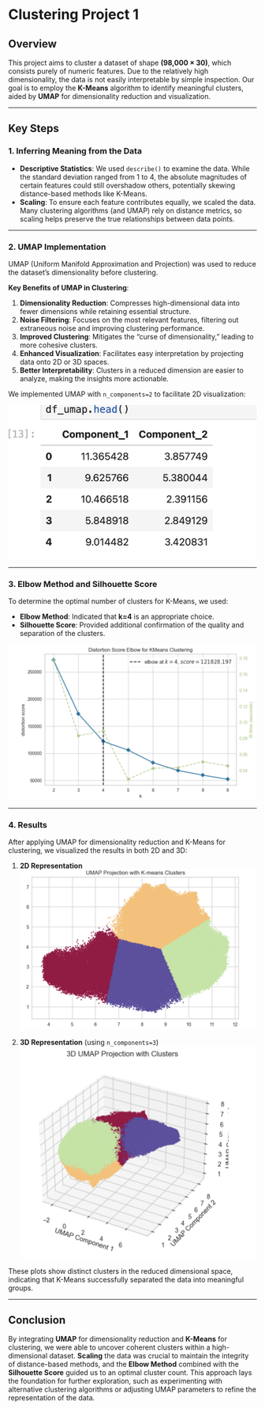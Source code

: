 # Clustering Project 1

## Overview
This project aims to cluster a dataset of shape **(98,000 × 30)**, which consists purely of numeric features. Due to the relatively high dimensionality, the data is not easily interpretable by simple inspection. Our goal is to employ the **K-Means** algorithm to identify meaningful clusters, aided by **UMAP** for dimensionality reduction and visualization.

---

## Key Steps

### 1. Inferring Meaning from the Data
- **Descriptive Statistics**: We used `describe()` to examine the data. While the standard deviation ranged from 1 to 4, the absolute magnitudes of certain features could still overshadow others, potentially skewing distance-based methods like K-Means.
- **Scaling**: To ensure each feature contributes equally, we scaled the data. Many clustering algorithms (and UMAP) rely on distance metrics, so scaling helps preserve the true relationships between data points.

---

### 2. UMAP Implementation
UMAP (Uniform Manifold Approximation and Projection) was used to reduce the dataset’s dimensionality before clustering.

**Key Benefits of UMAP in Clustering**:
1. **Dimensionality Reduction**: Compresses high-dimensional data into fewer dimensions while retaining essential structure.
2. **Noise Filtering**: Focuses on the most relevant features, filtering out extraneous noise and improving clustering performance.
3. **Improved Clustering**: Mitigates the “curse of dimensionality,” leading to more cohesive clusters.
4. **Enhanced Visualization**: Facilitates easy interpretation by projecting data onto 2D or 3D spaces.
5. **Better Interpretability**: Clusters in a reduced dimension are easier to analyze, making the insights more actionable.

We implemented UMAP with `n_components=2` to facilitate 2D visualization:

![UMAP](screenshots/umap.png)

---

### 3. Elbow Method and Silhouette Score
To determine the optimal number of clusters for K-Means, we used:
- **Elbow Method**: Indicated that **k=4** is an appropriate choice.
- **Silhouette Score**: Provided additional confirmation of the quality and separation of the clusters.

![Elbow Method](screenshots/elbow.png)

---

### 4. Results
After applying UMAP for dimensionality reduction and K-Means for clustering, we visualized the results in both 2D and 3D:

1. **2D Representation**  
   ![2D Clusters](screenshots/2D.png)

2. **3D Representation** (using `n_components=3`)  
   ![3D Clusters](screenshots/3D.png)

These plots show distinct clusters in the reduced dimensional space, indicating that K-Means successfully separated the data into meaningful groups.

---

## Conclusion
By integrating **UMAP** for dimensionality reduction and **K-Means** for clustering, we were able to uncover coherent clusters within a high-dimensional dataset. **Scaling** the data was crucial to maintain the integrity of distance-based methods, and the **Elbow Method** combined with the **Silhouette Score** guided us to an optimal cluster count. This approach lays the foundation for further exploration, such as experimenting with alternative clustering algorithms or adjusting UMAP parameters to refine the representation of the data.
